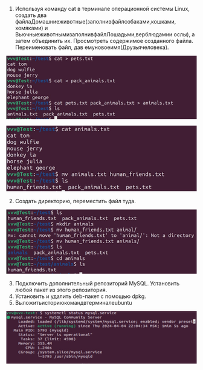 1. Используя команду cat в терминале операционной системы Linux, создать два файлаДомашниеживотные(заполнивфайлсобаками,кошками, хомяками) и ВьючныеживотнымизаполнивфайлЛошадьми,верблюдамии ослы), а затем объединить их. Просмотреть содержимое созданного файла. Переименовать файл, дав емуновоеимя(Друзьячеловека).

![Задание 1](https://github.com/VVV-Devastator/Attestation/blob/main/im.jpg)

![Задание 1](https://github.com/VVV-Devastator/Attestation/blob/main/im1.jpg)

2. Создать директорию, переместить файл туда.


![Задание 1](https://github.com/VVV-Devastator/Attestation/blob/main/im2.jpg)


3. Подключить дополнительный репозиторий MySQL. Установить любой пакет из этого репозитория.
4. Установить и удалить deb-пакет с помощью dpkg.
5. Выложитьисториюкомандвтерминалеubuntu

![Задание 1](https://github.com/VVV-Devastator/Attestation/blob/main/im3.jpg)


